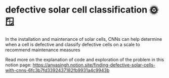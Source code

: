 # defective solar cell classification 🌞🪟

In the installation and maintenance of solar cells, CNNs can help determine when a cell is defective and classify defective cells on a scale to recommend maintenance measures 

Read more on the explanation of code and exploration of the problem in this notion page: https://anyasingh.notion.site/finding-defective-solar-cells-with-cnns-6fc3b7fd3392437182fb9931a4c9943b
